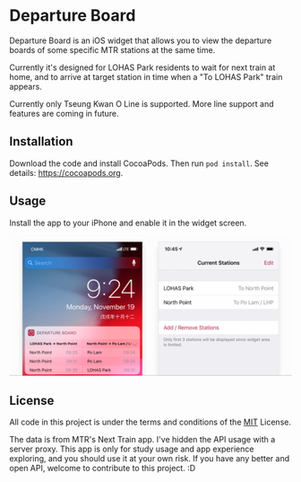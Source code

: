 # Departure Board

Departure Board is an iOS widget that allows you to view the departure boards of some specific MTR stations at the same time.

Currently it's designed for LOHAS Park residents to wait for next train at home, and to arrive at target station in time when a "To LOHAS Park" train appears.

Currently only Tseung Kwan O Line is supported. More line support and features are coming in future.

## Installation

Download the code and install CocoaPods. Then run `pod install`. See details: <https://cocoapods.org>.

## Usage

Install the app to your iPhone and enable it in the widget screen.

<img width="880" alt="Departure Board" src="https://raw.githubusercontent.com/catjia1011/DepartureBoard/master/preview.png"/>

## License
All code in this project is under the terms and conditions of the [MIT](https://choosealicense.com/licenses/mit/) License.

The data is from MTR's Next Train app. I've hidden the API usage with a server proxy. This app is only for study usage and app experience exploring, and you should use it at your own risk. If you have any better and open API, welcome to contribute to this project. :D
